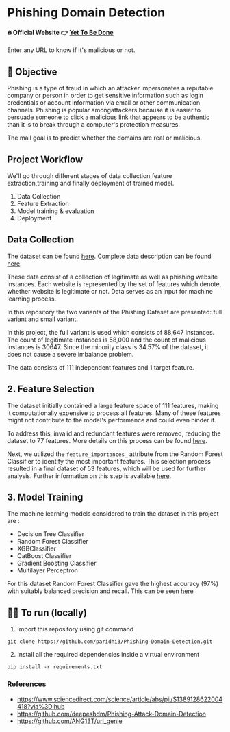 # Phishing Domain Detection

<!--
## Project Workflow
1. GitHub Repository Setup
2. Project Template Creation
3. Project Setup & Requirements Installation
4. Logging, Utils & Exception Module
5. Project Workflows
6. All Components Notebook Experiment
7. All Components Modular Code Implementation
8. Training Pipeline
9. MLflow (MLOps Tool) - For Experiments tracking & Model Registration
10. DVC (MLOps Tool) - For Pipeline Tracking & implementation
11. Prediction Pipeline & User App Creation
12. Docker
13. Final CI/CD Deployment on AWS

## Tools used
-->

#### 🔥 Official Website 👉 [Yet To Be Done](#)
Enter any URL to know if it's malicious or not.
<br/>

<!--
<div align="center">
<img src="/Imgs/phishr-demo3.gif" width="90%"/>
</div>
-->

## 🎯 Objective
Phishing is a type of fraud in which an attacker impersonates a reputable company or person in order to get sensitive information such as login credentials or account information via email or other communication channels. Phishing is popular amongattackers because it is easier to persuade someone to click a malicious link that appears to be authentic than it is to break through a computer's protection measures.

The mail goal is to predict whether the domains are real or malicious.

<!--
<div align="center">
<img src="/Imgs/phising_architecture.jpg" width="75%"/>
</div>
-->

## Project Workflow
We'll go through different stages of data collection,feature extraction,training and finally deployment of trained model.

1. Data Collection
2. Feature Extraction
3. Model training & evaluation
4. Deployment


## Data Collection

The dataset can be found [here](https://data.mendeley.com/datasets/72ptz43s9v/1). Complete data description can be found [here](https://www.sciencedirect.com/science/article/pii/S2352340920313202#section-cited-by).

These data consist of a collection of legitimate as well as phishing website instances. Each website is represented by the set of features which denote, whether website is legitimate or not. Data serves as an input for machine learning process.

In this repository the two variants of the Phishing Dataset are presented: full variant and small variant.

In this project, the full variant is used which consists of 88,647 instances. The count of legitimate instances is 58,000 and the count of malicious instances is 30647. Since the minority class is 34.57% of the dataset, it does
not cause a severe imbalance problem.

The data consists of 111 independent features and 1 target feature.

## 2. Feature Selection

The dataset initially contained a large feature space of 111 features, making it computationally expensive to process all features. Many of these features might not contribute to the model's performance and could even hinder it.

To address this, invalid and redundant features were removed, reducing the dataset to 77 features. More details on this process can be found [here](Research/01_feature_selection.ipynb).

Next, we utilized the `feature_importances_` attribute from the Random Forest Classifier to identify the most important features. This selection process resulted in a final dataset of 53 features, which will be used for further analysis. Further information on this step is available [here](Research/02_feature_selection.ipynb).


## 3. Model Training

The machine learning models considered to train the dataset in this project are :
- Decision Tree Classifier
- Random Forest Classifier
- XGBClassifier
- CatBoost Classifier
- Gradient Boosting Classifier
- Multilayer Perceptron

For this dataset Random Forest Classifier gave the highest accuracy (97%) with suitably balanced precision and recall. This can be seen [here](Research/05_test-all-models.ipynb)


## 👨‍💻 To run (locally)
1. Import this repository using git command
```
git clone https://github.com/paridhi3/Phishing-Domain-Detection.git
```
2. Install all the required dependencies inside a virtual environment
```
pip install -r requirements.txt
```
<!--
3. After this just import the get_prediction() from API.py and pass the required arguments to make the prediction.Below is an example,copy the below code snippet and pass the required variable values
```python
from API import get_prediction

# path to trained model
model_path = r"/models/Malicious_URL_Prediction.h5"

# input url
url = "www.tesla.com/"

# returns probability of url being malicious
prediction = get_prediction(url,model_path)
print(prediction)
```

## 🔥 Web Interface & API Documentation

In order to make it easy for anyone to interact with the model,we created a clean web interface using ReactJS and deployed it on Heroku cloud space. We also created a microservice Rest API, so that developers can use this model in their applications.

- Checkout Official Website : [phishr.vercel.com](https://phishr.vercel.app/)
- Frontend Repository : [here](https://github.com/deepeshdm/phishr) (Newly Updated 2023)
- Backend API repository : [here](https://github.com/deepeshdm/Phishr-API) (Newly Updated 2023)

<div align="center">
<img src="/Imgs/phishr-demo3.gif" width="90%"/>
</div>

## Improvements to make
This project was done just for the sake of learning end-to-end ML deployment,so far less focus was given on optimizing model performances.Further things which can be done for Improving this model :
- Collecting more data which has less "sparse" features.
- Optimising the model for precion rather than recall.

-->
### References
- https://www.sciencedirect.com/science/article/abs/pii/S1389128622004418?via%3Dihub
- https://github.com/deepeshdm/Phishing-Attack-Domain-Detection
- https://github.com/ANG13T/url_genie




